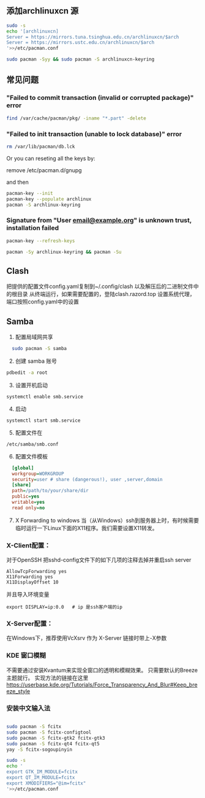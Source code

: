 

## 添加archlinuxcn 源

```sh
sudo -s
echo '[archlinuxcn]
Server = https://mirrors.tuna.tsinghua.edu.cn/archlinuxcn/$arch
Server = https://mirrors.ustc.edu.cn/archlinuxcn/$arch
'>>/etc/pacman.conf

sudo pacman -Syy && sudo pacman -S archlinuxcn-keyring
```

## 常见问题

### **"Failed to commit transaction (invalid or corrupted package)" error**
```sh
find /var/cache/pacman/pkg/ -iname "*.part" -delete
```

### **"Failed to init transaction (unable to lock database)" error**

```sh
rm /var/lib/pacman/db.lck
```

Or you can reseting all the keys by:

remove /etc/pacman.d/gnupg

and then

```sh
pacman-key --init
pacman-key --populate archlinux
pacman -S archlinux-keyring
```

### **Signature from "User <email@example.org>" is unknown trust, installation failed**

```sh
pacman-key --refresh-keys
```

```sh
pacman -Sy archlinux-keyring && pacman -Su
```


## Clash
把提供的配置文件config.yaml复制到~/.config/clash 以及解压后的二进制文件中的根目录
从终端运行，如果需要配置的，登陆clash.razord.top
设置系统代理，端口按照config.yaml中的设置

## Samba
1. 配置局域网共享
```sh
  sudo pacman -S samba
```

2. 创建 samba 账号
```sh
pdbedit -a root
```

3. 设置开机启动
```shell
systemctl enable smb.service
```

4. 启动
```shell
systemctl start smb.service
```

5. 配置文件在
```shell
/etc/samba/smb.conf
```

6. 配置文件模板
```ini
  [global]
  workgroup=WORKGROUP
  security=user # share (dangerous!), user ,server,domain
  [share]
  path=/path/to/your/share/dir
  public=yes
  writable=yes
  read only=no
```

7. X Forwarding to windows
当（从Windows）ssh到服务器上时，有时候需要临时运行一下Linux下面的X11程序。我们需要设置X11转发。

### X-Client配置：
对于OpenSSH
把sshd-config文件下的如下几项的注释去掉并重启ssh server

```
AllowTcpForwarding yes
X11Forwarding yes
X11DisplayOffset 10
```

并且导入环境变量
```
export DISPLAY=ip:0.0   # ip 是ssh客户端的ip
```

### X-Server配置：
在Windows下，推荐使用VcXsrv 作为 X-Server
链接时带上-X参数


### KDE 窗口模糊
不需要通过安装Kvantum来实现全窗口的透明和模糊效果。 只需要默认的Breeze主题就行。
实现方法的链接在这里
https://userbase.kde.org/Tutorials/Force_Transparency_And_Blur#Keep_breeze_style


### 安装中文输入法

```sh

sudo pacman -S fcitx
sudo pacman -S fcitx-configtool
sudo pacman -S fcitx-gtk2 fcitx-gtk3
sudo pacman -S fcitx-qt4 fcitx-qt5
yay -S fcitx-sogoupinyin

sudo -s
echo '
export GTK_IM_MODULE=fcitx
export QT_IM_MODULE=fcitx
export XMODIFIERS="@im=fcitx"
'>>/etc/pacman.conf

```


